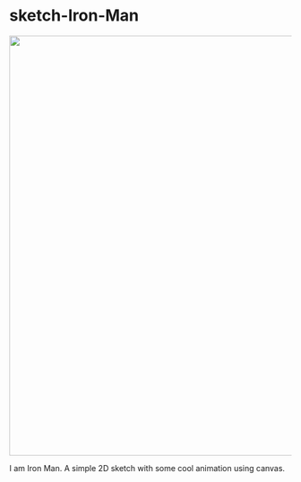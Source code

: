 # sketch-Iron-Man
<p align="center"><img src="https://media.giphy.com/media/ipXEKHr5tx6T0w4EXF/giphy.gif" width="750" ></p>
I am Iron Man.
A simple 2D sketch with some cool animation using canvas.
